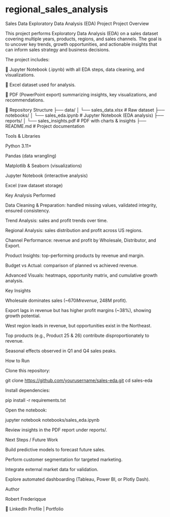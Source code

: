 # regional_sales_analysis

Sales Data Exploratory Data Analysis (EDA) Project
Project Overview

This project performs Exploratory Data Analysis (EDA) on a sales dataset covering multiple years, products, regions, and sales channels.
The goal is to uncover key trends, growth opportunities, and actionable insights that can inform sales strategy and business decisions.

The project includes:

📑 Jupyter Notebook (.ipynb) with all EDA steps, data cleaning, and visualizations.

📂 Excel dataset used for analysis.

📘 PDF (PowerPoint export) summarizing insights, key visualizations, and recommendations.

📂 Repository Structure
├── data/
│   └── sales_data.xlsx       # Raw dataset
├── notebooks/
│   └── sales_eda.ipynb       # Jupyter Notebook (EDA analysis)
├── reports/
│   └── sales_insights.pdf    # PDF with charts & insights
├── README.md                 # Project documentation

Tools & Libraries

Python 3.11+

Pandas (data wrangling)

Matplotlib & Seaborn (visualizations)

Jupyter Notebook (interactive analysis)

Excel (raw dataset storage)

Key Analysis Performed

Data Cleaning & Preparation: handled missing values, validated integrity, ensured consistency.

Trend Analysis: sales and profit trends over time.

Regional Analysis: sales distribution and profit across US regions.

Channel Performance: revenue and profit by Wholesale, Distributor, and Export.

Product Insights: top-performing products by revenue and margin.

Budget vs Actual: comparison of planned vs achieved revenue.

Advanced Visuals: heatmaps, opportunity matrix, and cumulative growth analysis.

Key Insights

Wholesale dominates sales (~$670M revenue, ~$248M profit).

Export lags in revenue but has higher profit margins (~38%), showing growth potential.

West region leads in revenue, but opportunities exist in the Northeast.

Top products (e.g., Product 25 & 26) contribute disproportionately to revenue.

Seasonal effects observed in Q1 and Q4 sales peaks.

How to Run

Clone this repository:

git clone https://github.com/yourusername/sales-eda.git
cd sales-eda


Install dependencies:

pip install -r requirements.txt


Open the notebook:

jupyter notebook notebooks/sales_eda.ipynb


Review insights in the PDF report under reports/.

Next Steps / Future Work

Build predictive models to forecast future sales.

Perform customer segmentation for targeted marketing.

Integrate external market data for validation.

Explore automated dashboarding (Tableau, Power BI, or Plotly Dash).

Author

Robert Frederiqque

🔗 LinkedIn Profile
 | Portfolio
